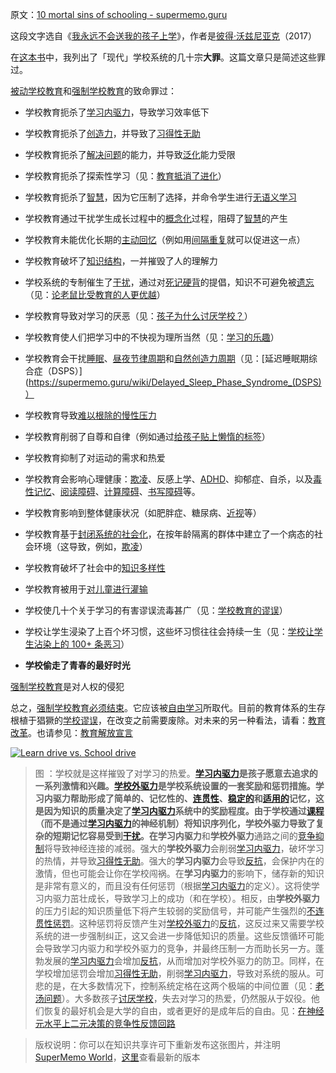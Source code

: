原文：[10 mortal sins of schooling - supermemo.guru](https://supermemo.guru/wiki/10_mortal_sins_of_schooling)

这段文字选自《[我永远不会送我的孩子上学](https://supermemo.guru/wiki/Problem_of_Schooling)》，作者是[彼得·沃兹尼亚克](https://supermemo.guru/wiki/Piotr_Wozniak)（2017）

在[这本书](https://supermemo.guru/wiki/Problem_of_schooling)中，我列出了「现代」学校系统的几十宗**大罪**。这篇文章只是简述这些罪过。

[被动学校教育](https://supermemo.guru/wiki/Passive_schooling)和[强制学校教育](https://supermemo.guru/wiki/Compulsory_schooling)的致命罪过：

- 学校教育扼杀了[学习内驱力](https://supermemo.guru/wiki/Learn_drive)，导致学习效率低下

- 学校教育扼杀了[创造力](https://supermemo.guru/wiki/Creativity)，并导致了[习得性无助](https://supermemo.guru/wiki/Learned_helplessness)

- 学校教育扼杀了[解决问题](https://supermemo.guru/wiki/Problem_solving)的能力，并导致[泛化](https://supermemo.guru/wiki/Generalization)能力受限

- 学校教育扼杀了探索性学习（见：[教育抵消了进化](https://supermemo.guru/wiki/Education_counteracts_evolution)）

- 学校教育扼杀了[智慧](https://supermemo.guru/wiki/Intelligence)，因为它压制了选择，并命令学生进行[无语义学习](https://supermemo.guru/wiki/Asemantic_learning)

- 学校教育通过干扰学生成长过程中的[概念化](https://supermemo.guru/wiki/Conceptualization)过程，阻碍了[智慧](https://supermemo.guru/wiki/Intelligence)的产生

- 学校教育未能优化长期的[主动回忆](https://supermemo.guru/wiki/Active_recall)（例如用[间隔重复](https://supermemo.guru/wiki/Spaced_repetition)就可以促进这一点）

- 学校教育破坏了[知识结构](https://supermemo.guru/wiki/Structure_of_knowledge)，一并摧毁了人的理解力

- 学校系统的专制催生了[干扰](https://supermemo.guru/wiki/Interference)，通过对[死记硬背](https://supermemo.guru/wiki/Cramming)的提倡，知识不可避免被[遗忘](https://supermemo.guru/wiki/Forgetting)（见：[论老鼠比受教育的人更优越](https://supermemo.guru/wiki/On_the_superiority_of_a_rat_over_a_schooled_human)）

- 学校教育导致对学习的厌恶（见：[孩子为什么讨厌学校？](https://supermemo.guru/wiki/Why_kids_hate_school%3F)）

- 学校教育使人们把学习中的不快视为理所当然（见：[学习的乐趣](https://supermemo.guru/wiki/Pleasure_of_learning)）

- 学校教育会干扰[睡眠](https://supermemo.guru/wiki/Sleep)、[昼夜节律周期](https://supermemo.guru/wiki/Circadian_cycle)和[自然创造力周期](https://supermemo.guru/wiki/Natural_creativity_cycle)（见：[延迟睡眠期综合症（DSPS）](https://supermemo.guru/wiki/Delayed_Sleep_Phase_Syndrome_(DSPS)）

- 学校教育导致[难以根除的慢性压力](https://supermemo.guru/wiki/Chronic_stress)

- 学校教育削弱了自尊和自律（例如通过[给孩子贴上懒惰的标签](https://supermemo.guru/wiki/Myth:_students_are_lazy)）

- 学校教育抑制了对运动的需求和热爱

- 学校教育会影响心理健康：[欺凌](https://supermemo.guru/wiki/Bullying)、反感上学、[ADHD](https://supermemo.guru/wiki/ADHD)、抑郁症、自杀，以及[毒性记忆](https://supermemo.guru/wiki/Toxic_memory)、[阅读障碍](https://supermemo.guru/wiki/Dyslexia)、[计算障碍](https://en.wikipedia.org/wiki/Dyscalculia)、[书写障碍](https://en.wikipedia.org/wiki/Dysgraphia)等。

- 学校教育影响到整体健康状况（如肥胖症、糖尿病、[近视](https://supermemo.guru/wiki/Harm_of_eyeglasses)等）

- 学校教育基于[封闭系统的社会化](https://supermemo.guru/wiki/Closed_systems_of_socialization)，在按年龄隔离的群体中建立了一个病态的社会环境（这导致，例如，[欺凌](https://supermemo.guru/wiki/Bullying)）

- 学校教育破坏了社会中的[知识多样性](https://supermemo.guru/wiki/On_freedom_of_education_and_freedom_of_information)

- 学校教育被用于[对儿童进行灌输](https://supermemo.guru/wiki/School_curriculum_is_inherently_political)

- 学校使几十个关于学习的有害谬误流毒甚广（见：[学校教育的谬误](https://supermemo.guru/wiki/Mythology_of_schooling)）

- 学校让学生浸染了上百个坏习惯，这些坏习惯往往会持续一生（见：[学校让学生沾染上的 100+ 条恶习](https://supermemo.guru/wiki/50_bad_habits_of_schooling)）

- **学校偷走了青春的最好时光**

[强制学校教育](https://supermemo.guru/wiki/Compulsory_schooling)是对人权的侵犯

总之，[强制学校教育必须结束](https://supermemo.guru/wiki/Compulsory_schooling_must_end)。它应该被[自由学习](https://supermemo.guru/wiki/Free_learning)所取代。目前的教育体系的生存根植于猖獗的[学校谬误](https://supermemo.guru/wiki/Mythology_that_keeps_the_archaic_school_system_alive)，在改变之前需要废除。对未来的另一种看法，请看：[教育改革](https://supermemo.guru/wiki/Grand_Education_Reform)。也请参见：[教育解放宣言](https://supermemo.guru/wiki/Declaration_of_Educational_Emancipation)

[![Learn drive vs. School drive](https://supermemo.guru/images/thumb/2/27/Neural_competition_between_the_learn_drive_and_the_system_of_rewards_at_school.png/500px-Neural_competition_between_the_learn_drive_and_the_system_of_rewards_at_school.png)](https://supermemo.guru/wiki/File:Neural_competition_between_the_learn_drive_and_the_system_of_rewards_at_school.png)

> 图 ：学校就是这样摧毁了对学习的热爱。**[学习内驱力](https://supermemo.guru/wiki/Learn_drive)**是孩子愿意去追求的一系列激情和兴趣。**[学校外驱力](https://supermemo.guru/wiki/School_drive)**是学校系统设置的一套奖励和惩罚措施。**学习内驱力**帮助形成了简单的、记忆性的、[连贯性](https://supermemo.guru/wiki/Coherent)、[稳定的](https://supermemo.guru/wiki/Stable)和[适用的](https://supermemo.guru/wiki/Applicable)记忆，这是因为知识的质量决定了[学习内驱力](https://supermemo.guru/wiki/Learn_drive)系统中的奖励程度。由于学校通过[课程](https://supermemo.guru/wiki/Curriculum)（而不是通过[学习内驱力](https://supermemo.guru/wiki/Learn_drive)的神经机制）将知识序列化，**学校外驱力**导致了复杂的短期记忆容易受到[干扰](https://supermemo.guru/wiki/Interference)。在**学习内驱力**和**学校外驱力**通路之间的[竞争抑制](https://supermemo.guru/wiki/War_of_the_networks)将导致神经连接的减弱。强大的**学校外驱力**会削弱[学习内驱力](https://supermemo.guru/wiki/Learn_drive)，破坏学习的热情，并导致[习得性无助](https://supermemo.guru/wiki/Learned_helplessness)。强大的**学习内驱力**会导致[反抗](https://supermemo.guru/wiki/Resistance)，会保护内在的激情，但也可能会让你在学校闯祸。在**学习内驱力**的影响下，储存新的知识是非常有意义的，而且没有任何惩罚（根据[学习内驱力](https://supermemo.guru/wiki/Learn_drive)的定义）。这将使学习内驱力茁壮成长，导致学习上的成功（和在学校）。相反，由**学校外驱力**的压力引起的知识质量低下将产生较弱的奖励信号，并可能产生强烈的[不连贯性惩罚](https://supermemo.guru/wiki/Incoherence_penalty)。这种惩罚将反馈产生对[学校外驱力](https://supermemo.guru/wiki/School_drive)的[反抗](https://supermemo.guru/wiki/Resistance)，这反过来又需要学校系统的进一步强制纠正，这又会进一步降低知识的质量。这些反馈循环可能会导致学习内驱力和学校外驱力的竞争，并最终压制一方而助长另一方。蓬勃发展的[学习内驱力](https://supermemo.guru/wiki/Learn_drive)会增加[反抗](https://supermemo.guru/wiki/Resistance)，从而增加对学校外驱力的防卫。同样，在学校增加惩罚会增加[习得性无助](https://supermemo.guru/wiki/Learned_helplessness)，削弱[学习内驱力](https://supermemo.guru/wiki/Learn_drive)，导致对系统的服从。可悲的是，在大多数情况下，控制系统定格在这两个极端的中间位置（见：[老汤问题](https://supermemo.guru/wiki/Old_soup_problem)）。大多数孩子[讨厌学校](https://supermemo.guru/wiki/Why_kids_hate_school%3F)，失去对学习的热爱，仍然服从于奴役。他们恢复的最好机会是大学的自由，或者更好的是成年后的自由。见：[在神经元水平上二元决策的竞争性反馈回路](https://supermemo.guru/wiki/Competitive_feedback_loops_in_binary_decision_making_at_neuronal_level)

> 版权说明：你可以在知识共享许可下重新发布这张图片，并注明 [SuperMemo World](https://supermemo.guru/wiki/SuperMemo_World)，[这里](https://supermemo.guru/wiki/File:Neural_competition_between_the_learn_drive_and_the_system_of_rewards_at_school.png)查看最新的版本